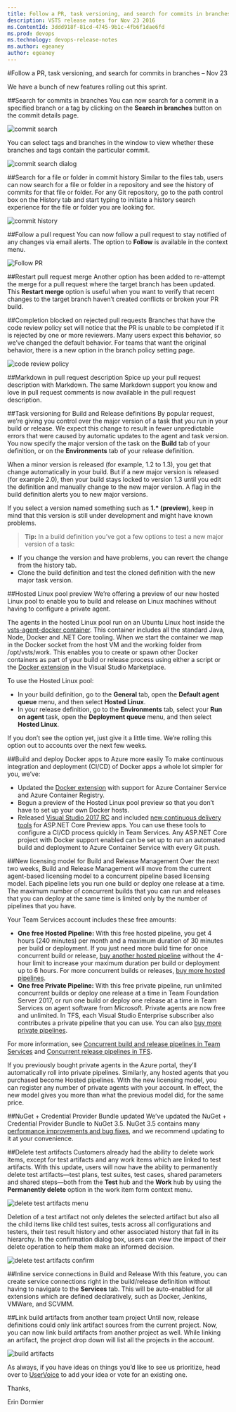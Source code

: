 ```yaml
---
title: Follow a PR, task versioning, and search for commits in branches – Nov 23
description: VSTS release notes for Nov 23 2016
ms.ContentId: 3ddd918f-81cd-4745-9b1c-4fb6f1dae6fd
ms.prod: devops
ms.technology: devops-release-notes
ms.author: egeaney
author: egeaney
---
```


#Follow a PR, task versioning, and search for commits in branches – Nov 23

We have a bunch of new features rolling out this sprint.

##Search for commits in branches
You can now search for a commit in a specified branch or a tag by clicking on the __Search in branches__ button on the commit details page.

![commit search](_img/11_23_03.png)

You can select tags and branches in the window to view whether these branches and tags contain the particular commit.

![commit search dialog](_img/11_23_04.png)

##Search for a file or folder in commit history
Similar to the files tab, users can now search for a file or folder in a repository and see the history of commits for that file or folder. For any Git repository, go to the path control box on the History tab and start typing to initiate a history search experience for the file or folder you are looking for.

![commit history](_img/11_23_06.png)

##Follow a pull request
You can now follow a pull request to stay notified of any changes via email alerts. The option to __Follow__ is available in the context menu.

![Follow PR](_img/11_23_01.png)

##Restart pull request merge
Another option has been added to re-attempt the merge for a pull request where the target branch has been updated. This __Restart merge__ option is useful when you want to verify that recent changes to the target branch haven’t created conflicts or broken your PR build.

##Completion blocked on rejected pull requests
Branches that have the code review policy set will notice that the PR is unable to be completed if it is rejected by one or more reviewers. Many users expect this behavior, so we’ve changed the default behavior. For teams that want the original behavior, there is a new option in the branch policy setting page.

![code review policy](_img/11_23_02.png)

##Markdown in pull request description
Spice up your pull request description with Markdown. The same Markdown support you know and love in pull request comments is now available in the pull request description.

##Task versioning for Build and Release definitions
By popular request, we’re giving you control over the major version of a task that you run in your build or release. We expect this change to result in fewer unpredictable errors that were caused by automatic updates to the agent and task version. You now specify the major version of the task on the __Build__ tab of your definition, or on the __Environments__ tab of your release definition. 

When a minor version is released (for example, 1.2 to 1.3), you get that change automatically in your build. But if a new major version is released (for example 2.0), then your build stays locked to version 1.3 until you edit the definition and manually change to the new major version. A flag in the build definition alerts you to new major versions.

If you select a version named something such as __1.* (preview)__, keep in mind that this version is still under development and might have known problems.

> __Tip:__ In a build definition you’ve got a few options to test a new major version of a task:
 * If you change the version and have problems, you can revert the change from the history tab.
 * Clone the build definition and test the cloned definition with the new major task version.

##Hosted Linux pool preview
We’re offering a preview of our new hosted Linux pool to enable you to build and release on Linux machines without having to configure a private agent.

The agents in the hosted Linux pool run on an Ubuntu Linux host inside the [vsts-agent-docker container](https://github.com/Microsoft/vsts-agent-docker). This container includes all the standard Java, Node, Docker and .NET Core tooling. When we start the container we map in the Docker socket from the host VM and the working folder from /opt/vsts/work. This enables you to create or spawn other Docker containers as part of your build or release process using either a script or the [Docker extension](https://marketplace.visualstudio.com/items?itemName=ms-vscs-rm.docker) in the Visual Studio Marketplace.

To use the Hosted Linux pool:
* In your build definition, go to the **General** tab, open the **Default agent queue** menu, and then select **Hosted Linux**.
* In your release definition, go to the **Environments** tab, select your **Run on agent** task, open the **Deployment queue** menu, and then select **Hosted Linux**.

If you don’t see the option yet, just give it a little time. We’re rolling this option out to accounts over the next few weeks.

##Build and deploy Docker apps to Azure more easily
To make continuous integration and deployment (CI/CD) of Docker apps a whole lot simpler for you, we’ve:
* Updated the [Docker extension](https://marketplace.visualstudio.com/items?itemName=ms-vscs-rm.docker) with support for Azure Container Service and Azure Container Registry. 
* Begun a preview of the Hosted Linux pool preview so that you don’t have to set up your own Docker hosts.
* Released [Visual Studio 2017 RC](https://visualstudio.microsoft.com/vs/visual-studio-2017-rc/) and included [new continuous delivery tools](/azure/devops/pipelines/archive/apps/aspnet/aspnetcore-docker-to-azure?view=azdevops) for ASP.NET Core Preview apps. You can use these tools to configure a CI/CD process quickly in Team Services. Any ASP.NET Core project with Docker support enabled can be set up to run an automated build and deployment to Azure Container Service with every Git push.

##New licensing model for Build and Release Management
Over the next two weeks, Build and Release Management will move from the current agent-based licensing model to a concurrent pipeline based licensing model. Each pipeline lets you run one build or deploy one release at a time. The maximum number of concurrent builds that you can run and releases that you can deploy at the same time is limited only by the number of pipelines that you have.

Your Team Services account includes these free amounts:
* __One free Hosted Pipeline:__ With this free hosted pipeline, you get 4 hours (240 minutes) per month and a maximum duration of 30 minutes per build or deployment. If you just need more build time for once concurrent build or release, [buy another hosted pipeline](https://marketplace.visualstudio.com/items?itemName=ms.build-release-hosted-pipelines) without the 4-hour limit to increase your maximum duration per build or deployment up to 6 hours. For more concurrent builds or releases, [buy more hosted pipelines](https://marketplace.visualstudio.com/items?itemName=ms.build-release-hosted-pipelines).
* __One free Private Pipeline:__ With this free private pipeline, run unlimited concurrent builds or deploy one release at a time in Team Foundation Server 2017, or run one build or deploy one release at a time in Team Services on agent software from Microsoft. Private agents are now free and unlimited. In TFS, each Visual Studio Enterprise subscriber also contributes a private pipeline that you can use. You can also [buy more private pipelines](https://marketplace.visualstudio.com/items?itemName=ms.build-release-private-pipelines). 

For more information, see [Concurrent build and release pipelines in Team Services](/azure/devops/pipelines/licensing/concurrent-jobs-vsts) and [Concurrent release pipelines in TFS](/azure/devops/pipelines/licensing/concurrent-pipelines-tfs).

If you previously bought private agents in the Azure portal, they’ll automatically roll into private pipelines. Similarly, any hosted agents that you purchased become Hosted pipelines. With the new licensing model, you can register any number of private agents with your account. In effect, the new model gives you more than what the previous model did, for the same price.

##NuGet + Credential Provider Bundle updated
We’ve updated the NuGet + Credential Provider Bundle to NuGet 3.5. NuGet 3.5 contains many [performance improvements and bug fixes](https://docs.nuget.org/ndocs/release-notes/nuget-3.5-rtm), and we recommend updating to it at your convenience.

##Delete test artifacts
Customers already had the ability to delete work items, except for test artifacts and any work items which are linked to test artifacts. With this update, users will now have the ability to permanently delete test artifacts&mdash;test plans, test suites, test cases, shared parameters and shared steps&mdash;both from the __Test__ hub and the __Work__ hub by using the __Permanently delete__ option in the work item form context menu. 

![delete test artifacts menu](_img/11_23_07.png)

Deletion of a test artifact not only deletes the selected artifact but also all the child items like child test suites, tests across all configurations and testers, their test result history and other associated history that fall in its hierarchy. In the confirmation dialog box, users can view the impact of their delete operation to help them make an informed decision. 

![delete test artifacts confirm](_img/11_23_08.png)

##Inline service connections in Build and Release
With this feature, you can create service connections right in the build/release definition without having to navigate to the __Services__ tab. This will be auto-enabled for all extensions which are defined declaratively, such as Docker, Jenkins, VMWare, and SCVMM. 

##Link build artifacts from another team project
Until now, release definitions could only link artifact sources from the current project. Now, you can now link build artifacts from another project as well. While linking an artifact, the project drop down will list all the projects in the account.

![build artifacts](_img/11_23_09.png)

As always, if you have ideas on things you’d like to see us prioritize, head over to [UserVoice](https://visualstudio.uservoice.com/forums/330519-vso) to add your idea or vote for an existing one.

Thanks,

Erin Dormier